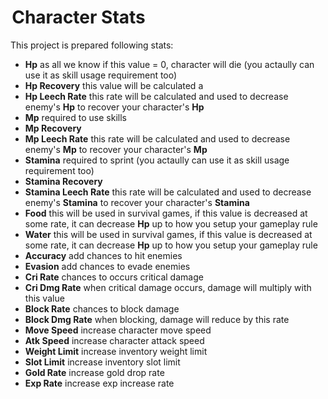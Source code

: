 #  Character Stats

This project is prepared following stats:

* **Hp** as all we know if this value = 0, character will die (you actaully can use it as skill usage requirement too)
* **Hp Recovery** this value will be calculated a
* **Hp Leech Rate** this rate will be calculated and used to decrease enemy's **Hp** to recover your character's **Hp**
* **Mp** required to use skills
* **Mp Recovery**
* **Mp Leech Rate** this rate will be calculated and used to decrease enemy's **Mp** to recover your character's **Mp**
* **Stamina** required to sprint (you actaully can use it as skill usage requirement too)
* **Stamina Recovery**
* **Stamina Leech Rate** this rate will be calculated and used to decrease enemy's **Stamina** to recover your character's **Stamina**
* **Food** this will be used in survival games, if this value is decreased at some rate, it can decrease **Hp** up to how you setup your gameplay rule
* **Water** this will be used in survival games, if this value is decreased at some rate, it can decrease **Hp** up to how you setup your gameplay rule
* **Accuracy** add chances to hit enemies
* **Evasion** add chances to evade enemies
* **Cri Rate** chances to occurs critical damage
* **Cri Dmg Rate** when critical damage occurs, damage will multiply with this value
* **Block Rate** chances to block damage
* **Block Dmg Rate** when blocking, damage will reduce by this rate
* **Move Speed** increase character move speed
* **Atk Speed** increase character attack speed
* **Weight Limit** increase inventory weight limit
* **Slot Limit** increase inventory slot limit
* **Gold Rate** increase gold drop rate
* **Exp Rate** increase exp increase rate
<!--stackedit_data:
eyJoaXN0b3J5IjpbMTc1MzE2MDgxN119
-->